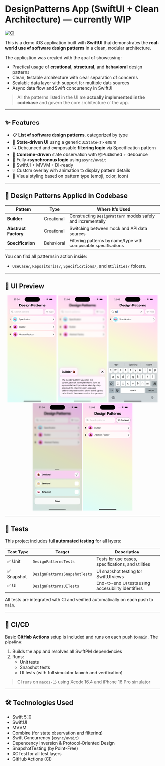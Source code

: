 # DesignPatterns App (SwiftUI + Clean Architecture) — currently WIP

[![CI](https://github.com/galina-a/design_patterns/actions/workflows/ios-ci.yml/badge.svg?branch=main)](https://github.com/galina-a/design_patterns/actions/workflows/ios-ci.yml)

This is a demo iOS application built with **SwiftUI** that demonstrates the **real-world use of software design patterns** in a clean, modular architecture.

The application was created with the goal of showcasing:
- Practical usage of **creational**, **structural**, and **behavioral** design patterns
- Clean, testable architecture with clear separation of concerns
- Scalable data layer with support for multiple data sources
- Async data flow and Swift concurrency in SwiftUI

> All the patterns listed in the UI are **actually implemented in the codebase** and govern the core architecture of the app.

---

## ✨ Features

- 📋 **List of software design patterns**, categorized by type
- 🚦 **State-driven UI** using a generic `UIState<T>` enum
- 🔍 Debounced and composable **filtering logic** via Specification pattern
- 🧰 **Combine-driven** state observation with @Published + debounce
- 🚀 Fully **asynchronous logic** using `async/await`
- 🎯 SwiftUI + MVVM + DI-ready
- 💡 Custom overlay with animation to display pattern details
- 🎨 Visual styling based on pattern type (emoji, color, icon)

---

## 🧩 Design Patterns Applied in Codebase

| Pattern              | Type         | Where It’s Used                                                  |
|----------------------|--------------|------------------------------------------------------------------|
| **Builder**          | Creational   | Constructing `DesignPattern` models safely and incrementally     |
| **Abstract Factory** | Creational   | Switching between mock and API data sources                      |
| **Specification**    | Behavioral   | Filtering patterns by name/type with composable specifications   |

You can find all patterns in action inside:
- `UseCase/`, `Repositories/`, `Specifications/`, and `Utilities/` folders.

---

## 🧪 UI Preview

<p align="center">
  <img src="screenshots/1_main_screen.png" width="160"/>
  <img src="screenshots/2_design_pattern_view.png" width="160"/>
  <img src="screenshots/3_search.png" width="160"/>
  <img src="screenshots/4_type_filter_bottom_sheet.png" width="160"/>
  <img src="screenshots/5_type_filter_applied.png" width="160"/>
</p>

---

## 🧪 Tests

This project includes full **automated testing** for all layers:

| Test Type      | Target                     | Description                                         |
|----------------|----------------------------|-----------------------------------------------------|
| ✅ Unit         | `DesignPatternsTests`       | Tests for use cases, specifications, and utilities  |
| ✅ Snapshot     | `DesignPatternsSnapshotTests` | UI snapshot testing for SwiftUI views               |
| ✅ UI           | `DesignPatternsUITests`     | End-to-end UI tests using accessibility identifiers |

All tests are integrated with CI and verified automatically on each push to `main`.

---

## 🚀 CI/CD

Basic **GitHub Actions** setup is included and runs on each push to `main`. The pipeline:

1. Builds the app and resolves all SwiftPM dependencies
2. Runs:
   - Unit tests
   - Snapshot tests
   - UI tests (with full simulator launch and verification)

> CI runs on `macos-15` using Xcode 16.4 and iPhone 16 Pro simulator

---

## 🛠 Technologies Used

- Swift 5.10
- SwiftUI
- MVVM
- Combine (for state observation and filtering)
- Swift Concurrency (`async/await`)
- Dependency Inversion & Protocol-Oriented Design
- SnapshotTesting (by Point-Free)
- XCTest for all test layers
- GitHub Actions (CI)
